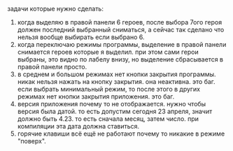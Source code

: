задачи которые нужно сделать:


1. когда выделяю в правой панели 6 героев, после выбора 7ого героя должен последний выбранный сниматься, а сейчас так сделано что нельзя вообще выбирать если выбрано 6.
2. когда переключаю режимы программы, выделение в правой панели снимается героев которые я выделил. при этом сами герои выбраны, это видно по лабелу внизу, но выделение сбрасывается в правой панели просто.
3. в среднем и большом режимах нет кнопки закрытия программы. никак нельзя нажать на кнопку закрытия. она неактивна. это баг. если выбрать минимальный режим, то после этого в других режимах нет кнопки закрытия приложения. это баг.
4. версия приложения почему то не отображается. нужно чтобы версия была датой. то есть допустим сегодня 23 апреля, значит должно быть 4.23. то есть сначала месяц, затем число. при компиляции эта дата должна ставиться.
5. горячие клавиши всё ещё не работают почему то никакие в режиме "поверх".